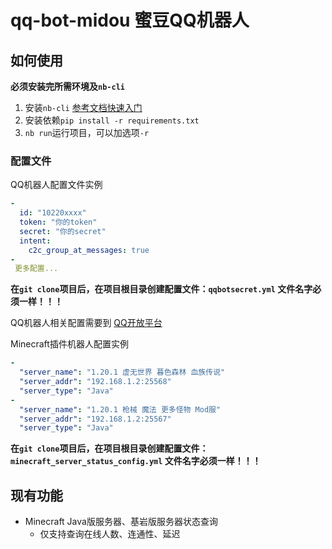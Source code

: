 # qq-bot-midou 蜜豆QQ机器人

## 如何使用

**必须安装完所需环境及`nb-cli`**

1. 安装`nb-cli` [参考文档快速入门](https://nonebot.dev/docs/quick-start)
2. 安装依赖`pip install -r requirements.txt`
3. `nb run`运行项目，可以加选项`-r`

### 配置文件  
QQ机器人配置文件实例
```yaml
-
  id: "10220xxxx"
  token: "你的token"
  secret: "你的secret"
  intent:
    c2c_group_at_messages: true
-
 更多配置...
```  
**在`git clone`项目后，在项目根目录创建配置文件：`qqbotsecret.yml`  文件名字必须一样！！！**

QQ机器人相关配置需要到 [QQ开放平台](https://q.qq.com/#/app/bot)  

Minecraft插件机器人配置实例  
```yaml
-
  "server_name": "1.20.1 虚无世界 暮色森林 血族传说"
  "server_addr": "192.168.1.2:25568"
  "server_type": "Java"
-
  "server_name": "1.20.1 枪械 魔法 更多怪物 Mod服"
  "server_addr": "192.168.1.2:25567"
  "server_type": "Java"
```  
**在`git clone`项目后，在项目根目录创建配置文件：`minecraft_server_status_config.yml`  文件名字必须一样！！！**

## 现有功能  
* Minecraft Java版服务器、基岩版服务器状态查询  
  + 仅支持查询在线人数、连通性、延迟
